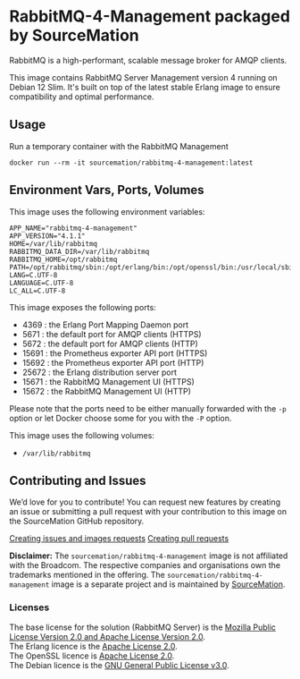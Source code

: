 # RabbitMQ-4-Management packaged by SourceMation

RabbitMQ is a high-performant, scalable message broker for AMQP clients.

This image contains RabbitMQ Server Management version 4 running on Debian 12 Slim. It's built on top of the latest stable Erlang image to ensure compatibility and optimal performance.

## Usage

Run a temporary container with the RabbitMQ Management

```
docker run --rm -it sourcemation/rabbitmq-4-management:latest
```

## Environment Vars, Ports, Volumes

This image uses the following environment variables:

```
APP_NAME="rabbitmq-4-management"
APP_VERSION="4.1.1"
HOME=/var/lib/rabbitmq
RABBITMQ_DATA_DIR=/var/lib/rabbitmq
RABBITMQ_HOME=/opt/rabbitmq
PATH=/opt/rabbitmq/sbin:/opt/erlang/bin:/opt/openssl/bin:/usr/local/sbin:/usr/local/bin:/usr/sbin:/usr/bin:/sbin:/bin
LANG=C.UTF-8
LANGUAGE=C.UTF-8
LC_ALL=C.UTF-8
```

This image exposes the following ports: 

- 4369 : the Erlang Port Mapping Daemon port
- 5671 : the default port for AMQP clients (HTTPS)
- 5672 : the default port for AMQP clients (HTTP)
- 15691 : the Prometheus exporter API port (HTTPS)
- 15692 : the Prometheus exporter API port (HTTP)
- 25672 : the Erlang distribution server port
- 15671 : the RabbitMQ Management UI (HTTPS)
- 15672 : the RabbitMQ Management UI (HTTP)

Please note that the ports need to be either manually forwarded with the
`-p` option or let Docker choose some for you with the `-P` option.

This image uses the following volumes:

- `/var/lib/rabbitmq`

## Contributing and Issues

We’d love for you to contribute! You can request new features by
creating an issue or submitting a pull request with your contribution to
this image on the SourceMation GitHub repository.

[Creating issues and images requests](https://github.com/SourceMation/images/issues/new/choose)
[Creating pull requests](https://github.com/SourceMation/images/compare)

**Disclaimer:** The `sourcemation/rabbitmq-4-management` image is not affiliated with
the Broadcom. The respective companies and
organisations own the trademarks mentioned in the offering. The
`sourcemation/rabbitmq-4-management` image is a separate project and is maintained by
[SourceMation](https://sourcemation.com).

### Licenses

The base license for the solution (RabbitMQ Server) is the [Mozilla Public
License Version 2.0 and Apache License Version
2.0](https://github.com/rabbitmq/rabbitmq-server/blob/main/LICENSE).  
The Erlang licence is the [Apache License 2.0](https://raw.githubusercontent.com/erlang/otp/refs/heads/master/LICENSE.txt).  
The OpenSSL licence is [Apache License 2.0](https://raw.githubusercontent.com/openssl/openssl/refs/heads/master/LICENSE.txt).  
The Debian licence is the  [GNU General Public License v3.0](https://raw.githubusercontent.com/bibledit/debian/refs/heads/main/LICENSE).